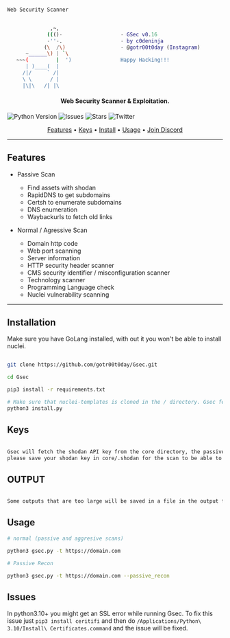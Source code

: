 ```bash

Web Security Scanner


              ,~,
             ((()-                   - GSec v0.16
             -''-.                   - by c0deninja 
            (\  /\)                  - @gotr00t0day (Instagram)
      ~______\) | `\
   ~~~(         |  ')                Happy Hacking!!!
      | )____(  |                    
     /|/     ` /|
     \ \      / |
     |\|\   /| |\
```
<h4 align="center">Web Security Scanner &amp; Exploitation.</h4>


![Python Version](https://img.shields.io/badge/python-3.9.12-green)
![Issues](https://img.shields.io/github/issues/gotr00t0day/Gsec)
![Stars](https://img.shields.io/github/stars/gotr00t0day/Gsec)
![Twitter](https://img.shields.io/twitter/url?style=social&url=https%3A%2F%2Ftwitter.com%2Fgotr00t0day)


<p align="center">
  <a href="#features">Features</a> •
  <a href="#keys">Keys</a> •
  <a href="#installation">Install</a> •
  <a href="#usage">Usage</a> •
  <a href="https://discord.gg/59cKfqNNHq">Join Discord</a>

</p>

<hr>

## Features

   * Passive Scan
     - Find assets with shodan
     - RapidDNS to get subdomains
     - Certsh to enumerate subdomains
     - DNS enumeration
     - Waybackurls to fetch old links
   
   * Normal / Agressive Scan
     - Domain http code
     - Web port scanning
     - Server information
     - HTTP security header scanner
     - CMS security identifier / misconfiguration scanner
     - Technology scanner 
     - Programming Language check
     - Nuclei vulnerability scanning

<hr>

## Installation

Make sure you have GoLang installed, with out it you won't be able to install nuclei.

```bash

git clone https://github.com/gotr00t0day/Gsec.git

cd Gsec

pip3 install -r requirements.txt

# Make sure that nuclei-templates is cloned in the / directory. Gsec fetches the templates from ~/nuclei-templates
python3 install.py

```

## Keys

```bash

Gsec will fetch the shodan API key from the core directory, the passive recon script supports scanning with shodan,
please save your shodan key in core/.shodan for the scan to be able to work.


```

## OUTPUT

```bash

Some outputs that are too large will be saved in a file in the output folder / directory.


```

## Usage

```bash
# normal (passive and aggresive scans)

python3 gsec.py -t https://domain.com

# Passive Recon

python3 gsec.py -t https://domain.com --passive_recon

```

## Issues

In python3.10+ you might get an SSL error while running Gsec. To fix this issue just ``` pip3 install ceritifi ``` and then do ```/Applications/Python\ 3.10/Install\ Certificates.command``` and the issue will be fixed.
